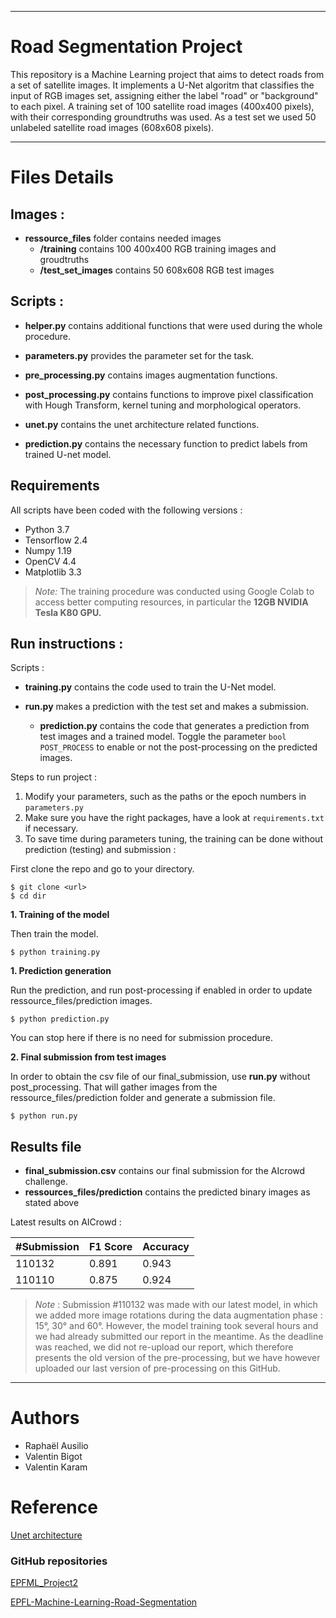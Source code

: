 ***
# Road Segmentation Project

This repository is a Machine Learning project that aims to detect roads from a set of satellite images. It implements a U-Net algoritm that classifies the input of RGB images set, assigning either the label "road" or "background" to each pixel. A training set of 100 satellite road images (400x400 pixels), with their corresponding groundtruths was used. As a test set we used 50 unlabeled satellite road images (608x608 pixels).

***
# Files Details

## Images : 

- **ressource_files** folder contains needed images 
    - **/training** contains 100 400x400 RGB training images and groudtruths
    -  **/test_set_images** contains 50 608x608 RGB test images

## Scripts  : 

- **helper.py** contains additional functions that were used during the whole procedure.

- **parameters.py** provides the parameter set for the task.

- **pre_processing.py** contains images augmentation functions.

- **post_processing.py** contains functions to improve pixel classification with Hough Transform, kernel tuning and morphological operators.

- **unet.py** contains the unet architecture related functions.

- **prediction.py** contains the necessary function to predict labels from trained U-net model.

## Requirements

All scripts have been coded with the following versions :

- Python 3.7
- Tensorflow 2.4
- Numpy 1.19
- OpenCV 4.4
- Matplotlib 3.3

>*Note:* The training procedure was conducted using Google Colab to access better computing resources, in particular the **12GB NVIDIA Tesla K80 GPU.**

## Run instructions :

Scripts :

- **training.py** contains the code used to train the U-Net model.

- **run.py** makes a prediction with the test set and makes a submission. 
    - **prediction.py** contains the code that generates a prediction from test images and a trained model. Toggle the parameter ```bool POST_PROCESS``` to enable or not the post-processing on the predicted images.

Steps to run project :

1. Modify your parameters, such as the paths or the epoch numbers in ```parameters.py```
1. Make sure you have the right packages, have a look at ```requirements.txt``` if necessary.
1. To save time during parameters tuning, the training can be done without prediction (testing) and submission : 


First clone the repo and go to your directory.

```
$ git clone <url> 
$ cd dir
```
**1. Training of the model**

Then train the model.
```
$ python training.py
```

**1. Prediction generation**


Run the prediction, and run post-processing if enabled in order to update ressource_files/prediction images.
```
$ python prediction.py 
```
You can stop here if there is no need for submission procedure. 

**2. Final submission from test images**

In order to obtain the csv file of our final_submission, use **run.py** without post_processing.
That will gather images from the ressource_files/prediction folder and generate a submission file.

```
$ python run.py
```

## Results file

- **final_submission.csv** contains our final submission for the AIcrowd challenge.
- **ressources_files/prediction** contains the predicted binary images as stated above 

Latest results on AICrowd : 

| #Submission | F1 Score | Accuracy |
| --- | --- | --- |
| 110132 | 0.891 | 0.943 |
| 110110| 0.875 |  0.924 |

>*Note* : Submission #110132 was made with our latest model, in which we added more image rotations during the data augmentation phase : 15°, 30° and 60°. However, the model training took several hours and we had already submitted our report in the meantime. As the deadline was reached, we did not re-upload our report, which therefore presents the old version of the pre-processing, but we have however uploaded our last version of pre-processing on this GitHub.

***

# Authors

- Raphaël Ausilio
- Valentin Bigot
- Valentin Karam


# Reference

[Unet architecture](https://lmb.informatik.uni-freiburg.de/people/ronneber/u-net/)

### GitHub repositories

[EPFML_Project2](https://github.com/ntalabot/EPFML_Project2) 

[EPFL-Machine-Learning-Road-Segmentation](https://https://github.com/zghonda/EPFL-Machine-Learning-Road-Segmentation.google.com) 


